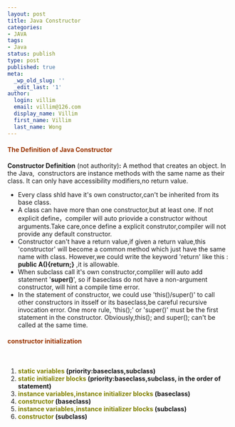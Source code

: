 ```yaml
---
layout: post
title: Java Constructor
categories:
- JAVA
tags:
- Java
status: publish
type: post
published: true
meta:
  _wp_old_slug: ''
  _edit_last: '1'
author:
  login: villim
  email: villim@126.com
  display_name: Villim
  first_name: Villim
  last_name: Wong
---
```

<h4><span style="color: #993300;"><strong>The Definition of Java Constructor</strong></span></h4>
<p><strong>Constructor Definition</strong> (not authority)<strong>:</strong> A method that creates an object. In the Java,  constructors are instance methods with the same name as their class. It can only have accessibility modifiers,no return value.</p>
<ul>
<li>Every class shld have it's own constructor,can't be inherited from its base class.</li>
<li>A class can have more than one constructor,but at least one. If not explicit define，compiler will auto priovide a constructor without arguments.Take care,once define a explicit construtor,compiler will not provide any default constructor.</li>
<li>Constructor can't have a return value,if given a return value,this 'constructor' will become a common method which just have the same name with class. However,we could write the keyword 'return' like this : <strong>public A(){return;}</strong> ,it is allowable.</li>
<li>When subclass call it's own constructor,compliler will auto add statement '<strong>super()</strong>', so if baseclass do not have a non-argument constructor, will hint a compile time error.</li>
<li>In the statement of constructor, we could use 'this()/super()' to call other constructors in itsself or its baseclass,be careful recursive invocation error. One more rule, 'this();' or 'super()' must be the first statement in the constructor. Obviously,this(); and super(); can't be called at the same time.</li>
</ul>
<h4><strong><span style="color: #993300;">constructor initialization</span></strong></h4>
<p>&nbsp;</p>
<ol>
<li><strong><span style="color: #808000;">static variables</span> (priority:baseclass,subclass)</strong></li>
<li><strong><span style="color: #808000;">static initializer blocks</span> (priority:baseclass,subclass, in the order of statement)</strong></li>
<li><strong><span style="color: #808000;">instance variables,instance initializer blocks</span> (baseclass)</strong></li>
<li><strong><span style="color: #808000;">constructor</span> (baseclass)</strong></li>
<li><strong><span style="color: #808000;">instance variables,instance initializer blocks</span> (subclass)</strong></li>
<li><strong><span style="color: #808000;">constructor</span> (subclass)</strong></li>
</ol>
